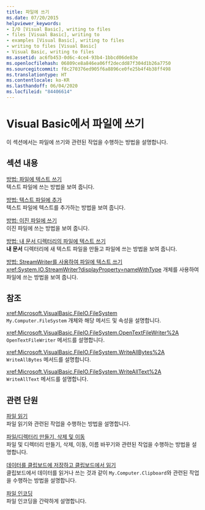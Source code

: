 ```yaml
---
title: 파일에 쓰기
ms.date: 07/20/2015
helpviewer_keywords:
- I/O [Visual Basic], writing to files
- files [Visual Basic], writing to
- examples [Visual Basic], writing to files
- writing to files [Visual Basic]
- Visual Basic, writing to files
ms.assetid: ac6fb453-0d6c-4ce4-93b4-1bbcd06de83e
ms.openlocfilehash: 06809ce8a846ea06ff2decdd87f304d1b26a7750
ms.sourcegitcommit: f8c270376ed905f6a8896ce0fe25b4f4b38ff498
ms.translationtype: HT
ms.contentlocale: ko-KR
ms.lasthandoff: 06/04/2020
ms.locfileid: "84406614"
---
```

# <a name="writing-to-files-in-visual-basic"></a>Visual Basic에서 파일에 쓰기

이 섹션에서는 파일에 쓰기와 관련된 작업을 수행하는 방법을 설명합니다.  
  
## <a name="in-this-section"></a>섹션 내용  

 [방법: 파일에 텍스트 쓰기](how-to-write-text-to-files.md)  
 텍스트 파일에 쓰는 방법을 보여 줍니다.  
  
 [방법: 텍스트 파일에 추가](how-to-append-to-text-files.md)  
 텍스트 파일에 텍스트를 추가하는 방법을 보여 줍니다.  
  
 [방법: 이진 파일에 쓰기](how-to-write-to-binary-files.md)  
 이진 파일에 쓰는 방법을 보여 줍니다.  
  
 [방법: 내 문서 디렉터리의 파일에 텍스트 쓰기](how-to-write-text-to-files-in-the-my-documents-directory.md)  
 **내 문서** 디렉터리에 새 텍스트 파일을 만들고 파일에 쓰는 방법을 보여 줍니다.  
  
 [방법: StreamWriter를 사용하여 파일에 텍스트 쓰기](how-to-write-text-to-files-with-a-streamwriter.md)  
 <xref:System.IO.StreamWriter?displayProperty=nameWithType> 개체를 사용하여 파일에 쓰는 방법을 보여 줍니다.  
  
## <a name="reference"></a>참조  

 <xref:Microsoft.VisualBasic.FileIO.FileSystem>  
 `My.Computer.FileSystem` 개체와 해당 메서드 및 속성을 설명합니다.  
  
 <xref:Microsoft.VisualBasic.FileIO.FileSystem.OpenTextFileWriter%2A>  
 `OpenTextFileWriter` 메서드를 설명합니다.  
  
 <xref:Microsoft.VisualBasic.FileIO.FileSystem.WriteAllBytes%2A>  
 `WriteAllBytes` 메서드를 설명합니다.  
  
 <xref:Microsoft.VisualBasic.FileIO.FileSystem.WriteAllText%2A>  
 `WriteAllText` 메서드를 설명합니다.  
  
## <a name="related-sections"></a>관련 단원  

 [파일 읽기](reading-from-files.md)  
 파일 읽기와 관련된 작업을 수행하는 방법을 설명합니다.  
  
 [파일/디렉터리 만들기, 삭제 및 이동](creating-deleting-and-moving-files-and-directories.md)  
 파일 및 디렉터리 만들기, 삭제, 이동, 이름 바꾸기와 관련된 작업을 수행하는 방법을 설명합니다.  
  
 [데이터를 클립보드에 저장하고 클립보드에서 읽기](../computer-resources/storing-data-to-and-reading-from-the-clipboard.md)  
 클립보드에서 데이터를 읽거나 쓰는 것과 같이 `My.Computer.Clipboard`와 관련된 작업을 수행하는 방법을 설명합니다.  
  
 [파일 인코딩](file-encodings.md)  
 파일 인코딩을 간략하게 설명합니다.
